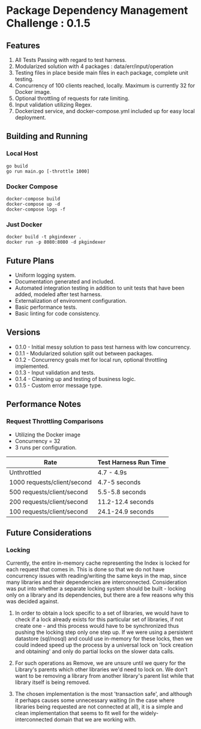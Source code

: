 # Package Dependency Management Challenge : 0.1.5

## Features

1. All Tests Passing with regard to test harness.
2. Modularized solution with 4 packages : data/err/input/operation
3. Testing files in place beside main files in each package, complete unit testing.
4. Concurrency of 100 clients reached, locally.  Maximum is currently 32 for Docker image.
5. Optional throttling of requests for rate limiting.
6. Input validation utilizing Regex.
7. Dockerized service, and docker-compose.yml included up for easy local deployment.


## Building and Running

### Local Host

<pre><code>go build
go run main.go [-throttle 1000]
</code></pre>

### Docker Compose

<pre><code>docker-compose build
docker-compose up -d
docker-compose logs -f
</code></pre>

### Just Docker

<pre><code>docker build -t pkgindexer .
docker run -p 8080:8080 -d pkgindexer
</code></pre>

## Future Plans

- Uniform logging system.
- Documentation generated and included.
- Automated integration testing in addition to unit tests that have been added, modeled after test harness.
- Externalization of environment configuration.
- Basic performance tests.
- Basic linting for code consistency.
  
## Versions
- 0.1.0 - Initial messy solution to pass test harness with low concurrency.
- 0.1.1 - Modularized solution split out between packages.
- 0.1.2 - Concurrency goals met for local run, optional throttling implemented.
- 0.1.3 - Input validation and tests.
- 0.1.4 - Cleaning up and testing of business logic.
- 0.1.5 - Custom error message type.

## Performance Notes

### Request Throttling Comparisons

* Utilizing the Docker image
* Concurrency = 32
* 3 runs per configuration.

| Rate  | Test Harness Run Time  |
|---|---|
| Unthrottled  | 4.7 - 4.9s |
| 1000 requests/client/second | 4.7-5 seconds  |
| 500 requests/client/second  | 5.5-5.8 seconds  |
| 200 requests/client/second  | 11.2-12.4 seconds  |
| 100 requests/client/second  | 24.1-24.9 seconds  |

## Future Considerations

### Locking

Currently, the entire in-memory cache representing the Index is locked for each request that comes in.
This is done so that we do not have concurrency issues with reading/writing the same keys in the map,
since many libraries and their dependencies are interconnected.
Consideration was put into whether a separate locking system should be built - locking only on a library
and its dependencies, but there are a few reasons why this was decided against.

1. In order to obtain a lock specific to a set of libraries, we would have to check if a lock already exists
for this particular set of libraries, if not create one - and this process would have to be synchronized
thus pushing the locking step only one step up. If we were using a persistent datastore (sql/nosql)
and could use in-memory for these locks, then we could indeed speed up the process by a universal
lock on 'lock creation and obtaining' and only do partial locks on the slower data calls.

2. For such operations as Remove, we are unsure until we query for the Library's parents which other
libraries we'd need to lock on.  We don't want to be removing a library from another library's parent
list while that library itself is being removed.

3. The chosen implementation is the most 'transaction safe', and although it perhaps causes some unnecessary
waiting (in the case where libraries being requested are not connected at all), it is a simple and clean
implementation that seems to fit well for the widely-interconnected domain that we are working with.
